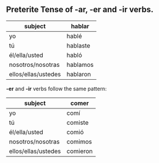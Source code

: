 ## Preterite Tense of -ar, -er and -ir verbs.




| subject | hablar|
|---------|-------|
|   yo    | hablé|
|tú        | hablaste|
|él/ella/usted  | habló |
|nosotros/nosotras| hablamos|
|ellos/ellas/ustedes| hablaron|


**-er** and **-ir** verbs follow the same pattern:


|subject | comer|
|--------|------|
| yo     |comí|
|tú       |comiste|
|él/ella/usted| comió|
|nosotros/nosotras| comimos|
|ellos/ellas/ustedes| comieron|
